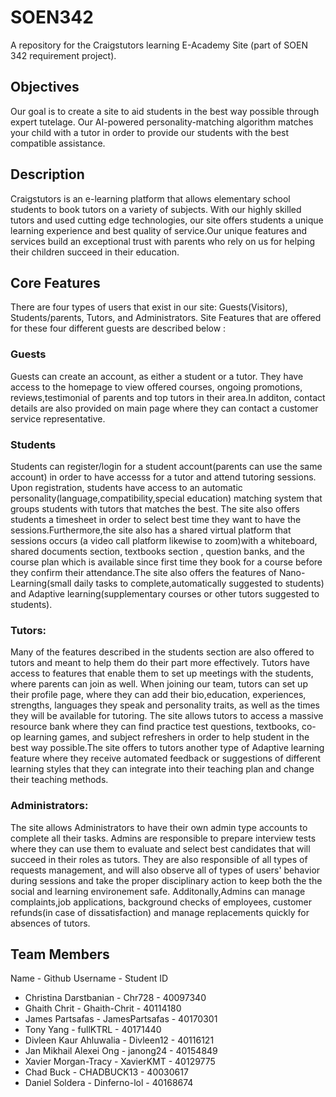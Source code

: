 # SOEN342
A repository for the Craigstutors learning E-Academy Site (part of SOEN 342 requirement project).

## Objectives
Our goal is to create a site to aid students in the best way possible through expert tutelage. Our AI-powered personality-matching algorithm matches your child with a tutor in order to provide our students with the best compatible assistance.


## Description
Craigstutors is an e-learning platform that allows elementary school students to book tutors on a variety of subjects. With our highly skilled tutors and used cutting edge technologies, our site offers students a unique learning experience and best quality of service.Our unique features and services build an exceptional trust with parents who rely on us for helping their children succeed in their education. 


## Core Features
There are four types of users that exist in our site: Guests(Visitors), Students/parents, Tutors, and Administrators. Site Features that are offered for these four different guests are described below : 

### Guests
Guests can create an account, as either a student or a tutor. They have access to the homepage to view offered courses, ongoing promotions, reviews,testimonial of parents and top tutors in their area.In additon, contact details are also provided on main page where they can contact a customer service representative.

### Students
Students can register/login for a student account(parents can use the same account) in order to have accesss for a tutor and attend tutoring sessions. Upon registration, students have access to an automatic personality(language,compatibility,special education) matching system that groups students with tutors that matches the best. The site also offers students a timesheet in order to select best time they want to have the sessions.Furthermore,the site also has a shared virtual platform that sessions occurs (a video call platform likewise to zoom)with a whiteboard, shared documents section, textbooks section , question banks, and the course plan which is available since first time they book for a course before they confirm their attendance.The site also offers the features of Nano-Learning(small daily tasks to complete,automatically suggested to students) and Adaptive learning(supplementary courses or other tutors suggested to students).

### Tutors:
Many of the features described in the students section are also offered to tutors and meant to help them do their part more effectively. Tutors have access to features that enable them to set up meetings with the students, where parents can join as well. When joining our team, tutors can set up their profile page, where they can add their bio,education, experiences, strengths, languages they speak and personality traits, as well as the times they will be available for tutoring. The site allows tutors to access a massive resource bank where they can find practice test questions, textbooks, co-op learning games, and subject refreshers in order to help student in the best way possible.The site offers to tutors another type of Adaptive learning feature where they receive automated feedback or suggestions of different learning styles that they can integrate into their teaching plan and change their teaching methods. 

### Administrators:
The site allows Administrators to have their own admin type accounts to complete all their tasks. Admins are responsible to prepare interview tests where they can use them to evaluate and select best candidates that will succeed in their roles as tutors. They are also responsible of all types of requests management, and  will also observe all of  types of users' behavior during sessions and take the proper disciplinary action to keep both the the social and learning environement safe. Additonally,Admins can manage complaints,job applications, background checks of employees, customer refunds(in case of dissatisfaction) and manage replacements quickly for absences of tutors.



## Team Members
Name - Github Username - Student ID
* Christina Darstbanian - Chr728 - 40097340
* Ghaith Chrit - Ghaith-Chrit - 40114180
* James Partsafas - JamesPartsafas - 40170301
* Tony Yang - fullKTRL - 40171440
* Divleen Kaur Ahluwalia - Divleen12 - 40116121
* Jan Mikhail Alexei Ong - janong24 - 40154849
* Xavier Morgan-Tracy - XavierKMT - 40129775
* Chad Buck - CHADBUCK13 - 40030617
* Daniel Soldera - Dinferno-lol - 40168674
